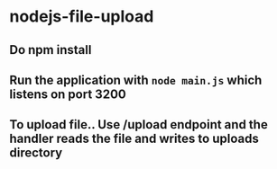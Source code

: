# nodejs-file-upload

## Do npm install 
## Run the application with `node main.js` which listens on port 3200

## To upload file.. Use /upload endpoint and the handler reads the file and writes to uploads directory
